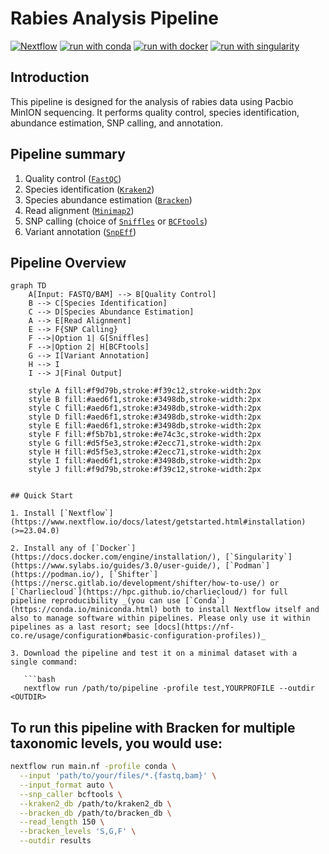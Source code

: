 # Rabies Analysis Pipeline

[![Nextflow](https://img.shields.io/badge/nextflow%20DSL2-%E2%89%A523.04.0-23aa62.svg)](https://www.nextflow.io/)
[![run with conda](http://img.shields.io/badge/run%20with-conda-3EB049?labelColor=000000&logo=anaconda)](https://docs.conda.io/en/latest/)
[![run with docker](https://img.shields.io/badge/run%20with-docker-0db7ed?labelColor=000000&logo=docker)](https://www.docker.com/)
[![run with singularity](https://img.shields.io/badge/run%20with-singularity-1d355c.svg?labelColor=000000)](https://sylabs.io/docs/)

## Introduction

This pipeline is designed for the analysis of rabies data using Pacbio MinION sequencing. It performs quality control, species identification, abundance estimation, SNP calling, and annotation.

## Pipeline summary

1. Quality control ([`FastQC`](https://www.bioinformatics.babraham.ac.uk/projects/fastqc/))
2. Species identification ([`Kraken2`](https://ccb.jhu.edu/software/kraken2/))
3. Species abundance estimation ([`Bracken`](https://ccb.jhu.edu/software/bracken/))
4. Read alignment ([`Minimap2`](https://github.com/lh3/minimap2))
5. SNP calling (choice of [`Sniffles`](https://github.com/fritzsedlazeck/Sniffles) or [`BCFtools`](https://samtools.github.io/bcftools/bcftools.html))
6. Variant annotation ([`SnpEff`](https://pcingola.github.io/SnpEff/))

## Pipeline Overview

```mermaid
graph TD
    A[Input: FASTQ/BAM] --> B[Quality Control]
    B --> C[Species Identification]
    C --> D[Species Abundance Estimation]
    A --> E[Read Alignment]
    E --> F{SNP Calling}
    F -->|Option 1| G[Sniffles]
    F -->|Option 2| H[BCFtools]
    G --> I[Variant Annotation]
    H --> I
    I --> J[Final Output]
    
    style A fill:#f9d79b,stroke:#f39c12,stroke-width:2px    
    style B fill:#aed6f1,stroke:#3498db,stroke-width:2px     
    style C fill:#aed6f1,stroke:#3498db,stroke-width:2px     
    style D fill:#aed6f1,stroke:#3498db,stroke-width:2px    
    style E fill:#aed6f1,stroke:#3498db,stroke-width:2px     
    style F fill:#f5b7b1,stroke:#e74c3c,stroke-width:2px     
    style G fill:#d5f5e3,stroke:#2ecc71,stroke-width:2px    
    style H fill:#d5f5e3,stroke:#2ecc71,stroke-width:2px    
    style I fill:#aed6f1,stroke:#3498db,stroke-width:2px    
    style J fill:#f9d79b,stroke:#f39c12,stroke-width:2px     


## Quick Start

1. Install [`Nextflow`](https://www.nextflow.io/docs/latest/getstarted.html#installation) (>=23.04.0)

2. Install any of [`Docker`](https://docs.docker.com/engine/installation/), [`Singularity`](https://www.sylabs.io/guides/3.0/user-guide/), [`Podman`](https://podman.io/), [`Shifter`](https://nersc.gitlab.io/development/shifter/how-to-use/) or [`Charliecloud`](https://hpc.github.io/charliecloud/) for full pipeline reproducibility _(you can use [`Conda`](https://conda.io/miniconda.html) both to install Nextflow itself and also to manage software within pipelines. Please only use it within pipelines as a last resort; see [docs](https://nf-co.re/usage/configuration#basic-configuration-profiles))_

3. Download the pipeline and test it on a minimal dataset with a single command:

   ```bash
   nextflow run /path/to/pipeline -profile test,YOURPROFILE --outdir <OUTDIR>
   ```

## To run this pipeline with Bracken for multiple taxonomic levels, you would use:
  ```bash
  nextflow run main.nf -profile conda \
    --input 'path/to/your/files/*.{fastq,bam}' \
    --input_format auto \
    --snp_caller bcftools \
    --kraken2_db /path/to/kraken2_db \
    --bracken_db /path/to/bracken_db \
    --read_length 150 \
    --bracken_levels 'S,G,F' \
    --outdir results
  ```
